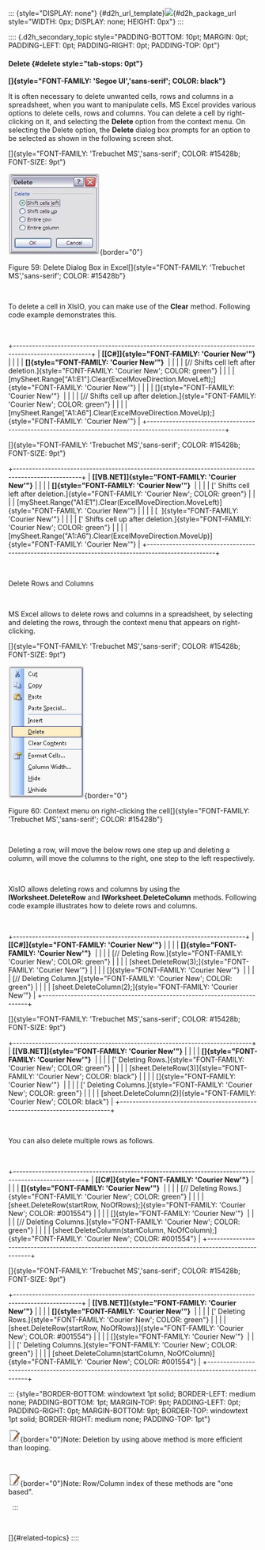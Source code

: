 ::: {style="DISPLAY: none"}
[](ms-xhelp:///?Id=d2h_url_template){#d2h_url_template}![](!package_url!){#d2h_package_url style="WIDTH: 0px; DISPLAY: none; HEIGHT: 0px"}
:::

:::: {.d2h_secondary_topic style="PADDING-BOTTOM: 10pt; MARGIN: 0pt; PADDING-LEFT: 0pt; PADDING-RIGHT: 0pt; PADDING-TOP: 0pt"}
#### Delete {#delete style="tab-stops: 0pt"}

**[]{style="FONT-FAMILY: 'Segoe UI','sans-serif'; COLOR: black"}** 

It is often necessary to delete unwanted cells, rows and columns in a spreadsheet, when you want to manipulate cells. MS Excel provides various options to delete cells, rows and columns. You can delete a cell by right-clicking on it, and selecting the **Delete** option from the context menu. On selecting the Delete option, the **Delete** dialog box prompts for an option to be selected as shown in the following screen shot.

[]{style="FONT-FAMILY: 'Trebuchet MS','sans-serif'; COLOR: #15428b; FONT-SIZE: 9pt"} 

![](ImagesExt/image47_63.jpg){border="0"}

Figure 59: Delete Dialog Box in Excel[]{style="FONT-FAMILY: 'Trebuchet MS','sans-serif'; COLOR: #15428b"}

 

To delete a cell in XlsIO, you can make use of the **Clear** method. Following code example demonstrates this.

 

+------------------------------------------------------------------------------------------------------+
| **[\[C#\]]{style="FONT-FAMILY: 'Courier New'"}**                                                     |
|                                                                                                      |
| **[]{style="FONT-FAMILY: 'Courier New'"}**                                                           |
|                                                                                                      |
| [// Shifts cell left after deletion.]{style="FONT-FAMILY: 'Courier New'; COLOR: green"}              |
|                                                                                                      |
| [mySheet.Range\[\"A1:E1\"\].Clear(ExcelMoveDirection.MoveLeft);]{style="FONT-FAMILY: 'Courier New'"} |
|                                                                                                      |
| []{style="FONT-FAMILY: 'Courier New'"}                                                               |
|                                                                                                      |
| [// Shifts cell up after deletion.]{style="FONT-FAMILY: 'Courier New'; COLOR: green"}                |
|                                                                                                      |
| [mySheet.Range\[\"A1:A6\"\].Clear(ExcelMoveDirection.MoveUp);]{style="FONT-FAMILY: 'Courier New'"}   |
+------------------------------------------------------------------------------------------------------+

[]{style="FONT-FAMILY: 'Trebuchet MS','sans-serif'; COLOR: #15428b; FONT-SIZE: 9pt"} 

+---------------------------------------------------------------------------------------------------+
| **[\[VB.NET\]]{style="FONT-FAMILY: 'Courier New'"}**                                              |
|                                                                                                   |
| **[]{style="FONT-FAMILY: 'Courier New'"}**                                                        |
|                                                                                                   |
| [\' Shifts cell left after deletion.]{style="FONT-FAMILY: 'Courier New'; COLOR: green"}           |
|                                                                                                   |
| [mySheet.Range(\"A1:E1\").Clear(ExcelMoveDirection.MoveLeft)]{style="FONT-FAMILY: 'Courier New'"} |
|                                                                                                   |
| [  ]{style="FONT-FAMILY: 'Courier New'"}                                                          |
|                                                                                                   |
| [\' Shifts cell up after deletion.]{style="FONT-FAMILY: 'Courier New'; COLOR: green"}             |
|                                                                                                   |
| [mySheet.Range(\"A1:A6\").Clear(ExcelMoveDirection.MoveUp)]{style="FONT-FAMILY: 'Courier New'"}   |
+---------------------------------------------------------------------------------------------------+

 

Delete Rows and Columns

 

MS Excel allows to delete rows and columns in a spreadsheet, by selecting and deleting the rows, through the context menu that appears on right-clicking.

[]{style="FONT-FAMILY: 'Trebuchet MS','sans-serif'; COLOR: #15428b; FONT-SIZE: 9pt"} 

![](ImagesExt/image47_64.jpg){border="0"}

Figure 60: Context menu on right-clicking the cell[]{style="FONT-FAMILY: 'Trebuchet MS','sans-serif'; COLOR: #15428b"}

 

Deleting a row, will move the below rows one step up and deleting a column, will move the columns to the right, one step to the left respectively.

 

XlsIO allows deleting rows and columns by using the **IWorksheet.DeleteRow** and **IWorksheet.DeleteColumn** methods. Following code example illustrates how to delete rows and columns.

 

+-------------------------------------------------------------------------+
| **[\[C#\]]{style="FONT-FAMILY: 'Courier New'"}**                        |
|                                                                         |
| **[]{style="FONT-FAMILY: 'Courier New'"}**                              |
|                                                                         |
| [// Deleting Row.]{style="FONT-FAMILY: 'Courier New'; COLOR: green"}    |
|                                                                         |
| [sheet.DeleteRow(3);]{style="FONT-FAMILY: 'Courier New'"}               |
|                                                                         |
| []{style="FONT-FAMILY: 'Courier New'"}                                  |
|                                                                         |
| [// Deleting Column.]{style="FONT-FAMILY: 'Courier New'; COLOR: green"} |
|                                                                         |
| [sheet.DeleteColumn(2);]{style="FONT-FAMILY: 'Courier New'"}            |
+-------------------------------------------------------------------------+

[]{style="FONT-FAMILY: 'Trebuchet MS','sans-serif'; COLOR: #15428b; FONT-SIZE: 9pt"} 

+---------------------------------------------------------------------------+
| **[\[VB.NET\]]{style="FONT-FAMILY: 'Courier New'"}**                      |
|                                                                           |
| **[]{style="FONT-FAMILY: 'Courier New'"}**                                |
|                                                                           |
| [\' Deleting Rows.]{style="FONT-FAMILY: 'Courier New'; COLOR: green"}     |
|                                                                           |
| [sheet.DeleteRow(3)]{style="FONT-FAMILY: 'Courier New'; COLOR: black"}    |
|                                                                           |
| []{style="FONT-FAMILY: 'Courier New'"}                                    |
|                                                                           |
| [\' Deleting Columns.]{style="FONT-FAMILY: 'Courier New'; COLOR: green"}  |
|                                                                           |
| [sheet.DeleteColumn(2)]{style="FONT-FAMILY: 'Courier New'; COLOR: black"} |
+---------------------------------------------------------------------------+

 

You can also delete multiple rows as follows.

 

+----------------------------------------------------------------------------------------------------+
| **[\[C#\]]{style="FONT-FAMILY: 'Courier New'"}**                                                   |
|                                                                                                    |
| **[]{style="FONT-FAMILY: 'Courier New'"}**                                                         |
|                                                                                                    |
| [// Deleting Rows.]{style="FONT-FAMILY: 'Courier New'; COLOR: green"}                              |
|                                                                                                    |
| [sheet.DeleteRow(startRow, NoOfRows);]{style="FONT-FAMILY: 'Courier New'; COLOR: #001554"}         |
|                                                                                                    |
| []{style="FONT-FAMILY: 'Courier New'"}                                                             |
|                                                                                                    |
| [// Deleting Columns.]{style="FONT-FAMILY: 'Courier New'; COLOR: green"}                           |
|                                                                                                    |
| [sheet.DeleteColumn(startColumn, NoOfColumn);]{style="FONT-FAMILY: 'Courier New'; COLOR: #001554"} |
+----------------------------------------------------------------------------------------------------+

[]{style="FONT-FAMILY: 'Trebuchet MS','sans-serif'; COLOR: #15428b; FONT-SIZE: 9pt"} 

+---------------------------------------------------------------------------------------------------+
| **[\[VB.NET\]]{style="FONT-FAMILY: 'Courier New'"}**                                              |
|                                                                                                   |
| **[]{style="FONT-FAMILY: 'Courier New'"}**                                                        |
|                                                                                                   |
| [\' Deleting Rows.]{style="FONT-FAMILY: 'Courier New'; COLOR: green"}                             |
|                                                                                                   |
| [sheet.DeleteRow(startRow, NoOfRows)]{style="FONT-FAMILY: 'Courier New'; COLOR: #001554"}         |
|                                                                                                   |
| []{style="FONT-FAMILY: 'Courier New'"}                                                            |
|                                                                                                   |
| [\' Deleting Columns.]{style="FONT-FAMILY: 'Courier New'; COLOR: green"}                          |
|                                                                                                   |
| [sheet.DeleteColumn(startColumn, NoOfColumn)]{style="FONT-FAMILY: 'Courier New'; COLOR: #001554"} |
+---------------------------------------------------------------------------------------------------+

::: {style="BORDER-BOTTOM: windowtext 1pt solid; BORDER-LEFT: medium none; PADDING-BOTTOM: 1pt; MARGIN-TOP: 9pt; PADDING-LEFT: 0pt; PADDING-RIGHT: 0pt; MARGIN-BOTTOM: 9pt; BORDER-TOP: windowtext 1pt solid; BORDER-RIGHT: medium none; PADDING-TOP: 1pt"}
 

![](ImagesExt/image47_1.jpg){border="0"}Note: Deletion by using above method is more efficient than looping.

 

![](ImagesExt/image47_1.jpg){border="0"}Note: Row/Column index of these methods are \"one based\".

 
:::

 

[]{#related-topics}
::::
